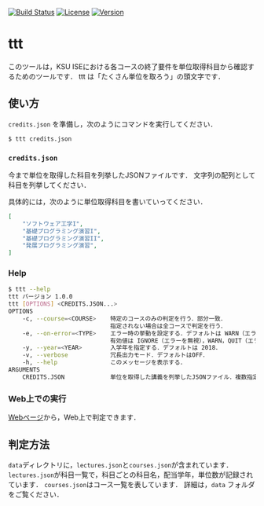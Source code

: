 [![Build Status](https://travis-ci.com/tamada/ttt.svg?branch=master)](https://travis-ci.com/tamada/ttt)
[![License](https://img.shields.io/badge/License-WTFPL-blue.svg)](https://github.com/tamada/ttt/blob/master/LICENSE)
[![Version](https://img.shields.io/badge/Version-1.0.0-yellowgreen.svg)](https://github.com/tamada/ttt/releases/tag/v1.0.0)

# ttt

このツールは，KSU ISEにおける各コースの終了要件を単位取得科目から確認するためのツールです．
ttt は「たくさん単位を取ろう」の頭文字です．

## 使い方

`credits.json` を準備し，次のようにコマンドを実行してください．

```sh
$ ttt credits.json
```

### `credits.json`

今まで単位を取得した科目を列挙したJSONファイルです．
文字列の配列として科目を列挙してください．

具体的には，次のように単位取得科目を書いていってください．

```json
[
    "ソフトウェア工学I",
    "基礎プログラミング演習I",
    "基礎プログラミング演習II",
    "発展プログラミング演習",
]
```

### Help

```sh
$ ttt --help
ttt バージョン 1.0.0
ttt [OPTIONS] <CREDITS.JSON...>
OPTIONS
    -c, --course=<COURSE>    特定のコースのみの判定を行う．部分一致．
                             指定されない場合は全コースで判定を行う．
    -e, --on-error=<TYPE>    エラー時の挙動を設定する．デフォルトは WARN（エラーを表示して続行）．
                             有効値は IGNORE（エラーを無視），WARN，QUIT（エラーを表示して終了）．
    -y, --year=<YEAR>        入学年を指定する．デフォルトは 2018．
    -v, --verbose            冗長出力モード．デフォルトはOFF．
    -h, --help               このメッセージを表示する．
ARGUMENTS
    CREDITS.JSON             単位を取得した講義を列挙したJSONファイル．複数指定可能．
```

### Web上での実行

[Webページ](https://tamada.github.io/ttt/verify.html)から，Web上で判定できます．

## 判定方法

`data`ディレクトリに，`lectures.json`と`courses.json`が含まれています．
`lectures.json`が科目一覧で，科目ごとの科目名，配当学年，単位数が記録されています．
`courses.json`はコース一覧を表しています．
詳細は，`data` フォルダをご覧ください．
